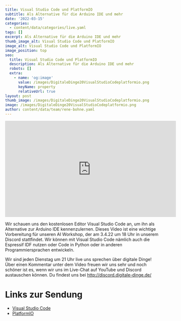 ```yaml
---
title: Visual Studio Code und PlatformIO
subtitle: Als Alternative für die Arduino IDE und mehr
date: '2022-03-15'
categories:
  - content/data/categories/live.yaml
tags: []
excerpt: Als Alternative für die Arduino IDE und mehr
thumb_image_alt: Visual Studio Code und PlatformIO
image_alt: Visual Studio Code und PlatformIO
image_position: top
seo:
  title: Visual Studio Code und PlatformIO
  description: Als Alternative für die Arduino IDE und mehr
  robots: []
  extra:
    - name: 'og:image'
      value: /images/DigitaleDinge20VisualStudioCodeplatformio.png
      keyName: property
      relativeUrl: true
layout: post
thumb_image: /images/DigitaleDinge20VisualStudioCodeplatformio.png
image: /images/DigitaleDinge20VisualStudioCodeplatformio.png
author: content/data/team/rene-bohne.yaml
---
```

<iframe width="560" height="315"
src="https://www.youtube.com/embed/9h_SBTC3HNI?modestbranding=1"
frameborder="0" allow="accelerometer; autoplay; encrypted-media;
gyroscope; picture-in-picture" allowfullscreen>\\\</iframe>

Wir schauen uns den kostenlosen Editor Visual Studio Code an, um ihn als Alternative zur Arduino IDE kennenzulernen. Dieses Video ist eine wichtige Vorbereitung für unseren AI Workshop, der am 3.4.22 um 18 Uhr in unserem Discord stattfindet. Wir können mit Visual Studio Code nämlich auch die Espressif IDF nutzen oder Code in Python oder in anderen Programmiersprachen entwickeln.

Wir sind jeden Dienstag um 21 Uhr live uns sprechen über digitale Dinge! Über einen Kommentar unter dem Video freuen wir uns sehr und noch schöner ist es, wenn wir uns im Live-Chat auf YouTube und Discord austauschen können. Du findest uns bei http://discord.digitale-dinge.de/

# Links zur Sendung

* [Visual Studio Code](https://code.visualstudio.com)
* [PlatformIO](https://platformio.org)